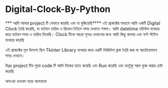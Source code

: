 # Digital-Clock-By-Python
*** আমি আমার project টি যেভাবে করেছি এবং যা বুজিয়েছি****
 এই প্রজেক্টের মাধ্যমে আমি একটি Digital Clock তৈরি করেছি, যা বর্তমান তারিখ ও রিয়েল-টাইমে সময় দেখাতে সক্ষম।
 আমি datetime মডিউল ব্যবহার করে বর্তমান সময় ও তারিখ নিয়েছি।
 Clock টিকে আরো সুন্দর দেখানোর জন্য আমি কিছু কালার এবং ফন্ট স্টাইল ব্যবহার করেছি

 এই প্রজেক্টের মূল উদ্দেশ্য ছিল Tkinter Library ব্যবহার করে একটি ডিজিটাল ক্লক তৈরি করা যা স্বয়ংক্রিয়ভাবে সময় দেখাবে।
 
 বিঃদ্রঃ project  টির পুরো code টি আমি নিজের হাতে করেছি এবং Run করেছি এবং যতটুকু সম্ভব বুজে করার চেষ্টা করেছি

অসংখ্যা ধন্যবাদ 
 স্যার আপনাকে
